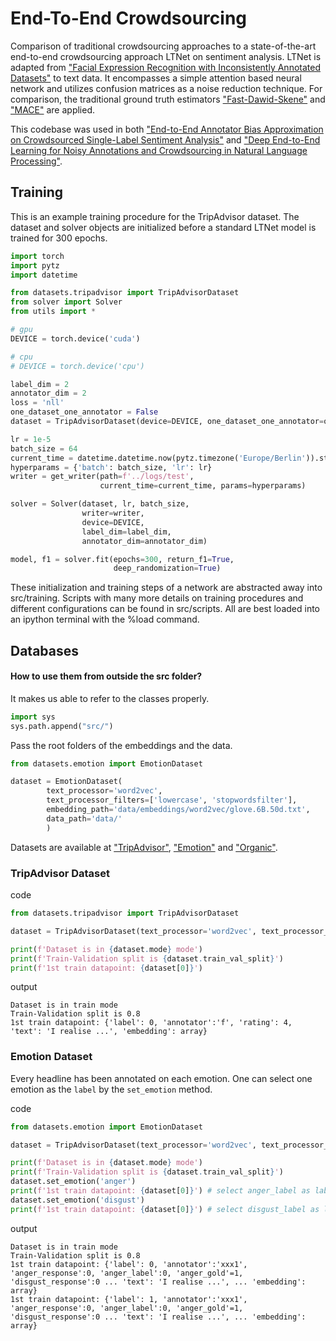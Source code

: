 # End-To-End Crowdsourcing
Comparison of traditional crowdsourcing approaches to a state-of-the-art end-to-end crowdsourcing approach LTNet on sentiment analysis.
LTNet is adapted from ["Facial Expression Recognition with Inconsistently Annotated Datasets"](https://openaccess.thecvf.com/content_ECCV_2018/papers/Jiabei_Zeng_Facial_Expression_Recognition_ECCV_2018_paper.pdf) to text data. It encompasses a simple attention based neural network and utilizes confusion matrices as a noise reduction technique. For comparison, the traditional ground truth estimators ["Fast-Dawid-Skene"](https://arxiv.org/pdf/1803.02781) and ["MACE"](www.cs.cmu.edu/~./hovy/papers/13HLT-MACE.pdf) are applied. 

This codebase was used in both ["End-to-End Annotator Bias Approximation on Crowdsourced Single-Label Sentiment Analysis"]() and ["Deep End-to-End Learning for Noisy Annotations and Crowdsourcing in Natural Language Processing"]().

## Training

This is an example training procedure for the TripAdvisor dataset.
The dataset and solver objects are initialized before a standard LTNet model is trained for 300 epochs.
```python
import torch
import pytz
import datetime

from datasets.tripadvisor import TripAdvisorDataset
from solver import Solver
from utils import *

# gpu
DEVICE = torch.device('cuda')

# cpu
# DEVICE = torch.device('cpu')

label_dim = 2
annotator_dim = 2
loss = 'nll'
one_dataset_one_annotator = False
dataset = TripAdvisorDataset(device=DEVICE, one_dataset_one_annotator=one_dataset_one_annotator)

lr = 1e-5
batch_size = 64
current_time = datetime.datetime.now(pytz.timezone('Europe/Berlin')).strftime("%Y%m%d-%H%M%S")
hyperparams = {'batch': batch_size, 'lr': lr}
writer = get_writer(path=f'../logs/test',
                    current_time=current_time, params=hyperparams)

solver = Solver(dataset, lr, batch_size, 
                writer=writer,
                device=DEVICE,
                label_dim=label_dim,
                annotator_dim=annotator_dim)

model, f1 = solver.fit(epochs=300, return_f1=True,
                       deep_randomization=True)
```

These initialization and training steps of a network are abstracted away into src/training. Scripts with many more details on training procedures and different configurations can be found in src/scripts. All are best loaded into an ipython terminal with the %load command.


## Databases

#### How to use them from outside the src folder?

It makes us able to refer to the classes properly.
```python
import sys
sys.path.append("src/")
```

Pass the root folders of the embeddings and the data. 

```python
from datasets.emotion import EmotionDataset

dataset = EmotionDataset(
        text_processor='word2vec', 
        text_processor_filters=['lowercase', 'stopwordsfilter'],
        embedding_path='data/embeddings/word2vec/glove.6B.50d.txt',
        data_path='data/'
        )
```

Datasets are available at ["TripAdvisor"](https://ndownloader.figshare.com/files/11432270), ["Emotion"](https://sites.google.com/site/nlpannotations/) and ["Organic"]().

### TripAdvisor Dataset

code
```python 
from datasets.tripadvisor import TripAdvisorDataset

dataset = TripAdvisorDataset(text_processor='word2vec', text_processor_filters=['lowercase', 'stopwordsfilter'])

print(f'Dataset is in {dataset.mode} mode')
print(f'Train-Validation split is {dataset.train_val_split}')
print(f'1st train datapoint: {dataset[0]}')
```

output
```
Dataset is in train mode
Train-Validation split is 0.8
1st train datapoint: {'label': 0, 'annotator':'f', 'rating': 4, 'text': 'I realise ...', 'embedding': array}
```



### Emotion Dataset

Every headline has been annotated on each emotion. 
One can select one emotion as the `label` by the `set_emotion` method.

code
```python 
from datasets.emotion import EmotionDataset

dataset = TripAdvisorDataset(text_processor='word2vec', text_processor_filters=['lowercase', 'stopwordsfilter'])

print(f'Dataset is in {dataset.mode} mode')
print(f'Train-Validation split is {dataset.train_val_split}')
dataset.set_emotion('anger')
print(f'1st train datapoint: {dataset[0]}') # select anger_label as label
dataset.set_emotion('disgust')
print(f'1st train datapoint: {dataset[0]}') # select disgust_label as label
```

output
```
Dataset is in train mode
Train-Validation split is 0.8
1st train datapoint: {'label': 0, 'annotator':'xxx1', 'anger_response':0, 'anger_label':0, 'anger_gold'=1, 'disgust_response':0 ... 'text': 'I realise ...', ... 'embedding': array}
1st train datapoint: {'label': 1, 'annotator':'xxx1', 'anger_response':0, 'anger_label':0, 'anger_gold'=1, 'disgust_response':0 ... 'text': 'I realise ...', ... 'embedding': array}
```
